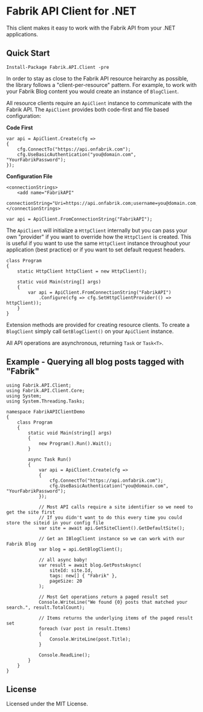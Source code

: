 # Fabrik API Client for .NET

This client makes it easy to work with the Fabrik API from your .NET applications.

## Quick Start

	Install-Package Fabrik.API.Client -pre

In order to stay as close to the Fabrik API resource heirarchy as possible, the library follows a "client-per-resource" pattern. For example, to work with your Fabrik Blog content you would create an instance of `BlogClient`.

All resource clients require an `ApiClient` instance to communicate with the Fabrik API. The `ApiClient` provides both code-first and file based configuration:

**Code First**

    var api = ApiClient.Create(cfg =>
    {
        cfg.ConnectTo("https://api.onfabrik.com");
        cfg.UseBasicAuthentication("you@domain.com", "YourFabrikPassword");
    });

**Configuration File**

	<connectionStrings>
		<add name="FabrikAPI" 
			 connectionString="Uri=https://api.onfabrik.com;username=you@domain.com;password=YourFabrikPassword"/>
	</connectionStrings>

	var api = ApiClient.FromConnectionString("FabrikAPI");

The `ApiClient` will initialize a `HttpClient` internally but you can pass your own "provider" if you want to override how the `HttpClient` is created. This is useful if you want to use the same `HttpClient` instance throughout your application (best practice) or if you want to set default request headers.

    class Program
    {
        static HttpClient httpClient = new HttpClient();
        
        static void Main(string[] args)
        {
            var api = ApiClient.FromConnectionString("FabrikAPI")
                .Configure(cfg => cfg.SetHttpClientProvider(() => httpClient));
		}
	}

Extension methods are provided for creating resource clients. To create a `BlogClient` simply call `GetBlogClient()` on your `ApiClient` instance.

All API operations are asynchronous, returning `Task` or `Task<T>`.

## Example - Querying all blog posts tagged with "Fabrik"

	using Fabrik.API.Client;
	using Fabrik.API.Client.Core;
	using System;
	using System.Threading.Tasks;
	
	namespace FabrikAPIClientDemo
	{
	    class Program
	    {
	        static void Main(string[] args)
	        {
	            new Program().Run().Wait();
	        }
	
	        async Task Run()
	        {
	            var api = ApiClient.Create(cfg =>
	            {
	                cfg.ConnectTo("https://api.onfabrik.com");
	                cfg.UseBasicAuthentication("you@domain.com", "YourFabrikPassword");
	            });
	
	            // Most API calls require a site identifier so we need to get the site first
	            // If you didn't want to do this every time you could store the siteid in your config file
	            var site = await api.GetSiteClient().GetDefaultSite();
	            
	            // Get an IBlogClient instance so we can work with our Fabrik Blog
	            var blog = api.GetBlogClient();
	
				// all async baby!
	            var result = await blog.GetPostsAsync(
	                siteId: site.Id,
	                tags: new[] { "Fabrik" },
	                pageSize: 20
	            );
	
	            // Most Get operations return a paged result set
	            Console.WriteLine("We found {0} posts that matched your search.", result.TotalCount);
	            
	            // Items returns the underlying items of the paged result set
	            foreach (var post in result.Items)
	            {
	                Console.WriteLine(post.Title);
	            }
	
	            Console.ReadLine();
	        }
	    }
	}


## License

Licensed under the MIT License.